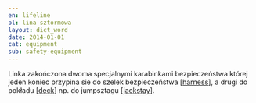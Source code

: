 ```yaml
---
en: lifeline
pl: lina sztormowa
layout: dict_word
date: 2014-01-01
cat: equipment
sub: safety-equipment
---
```


Linka zakończona dwoma specjalnymi karabinkami bezpieczeństwa której jeden koniec przypina sie do
szelek bezpieczeństwa [[harness](/dict/harness.html)], a drugi do pokładu [[deck](/dict/deck.html)]
np. do jumpsztagu [[jackstay](/dict/jackstay.html)].